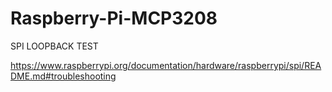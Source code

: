 # Raspberry-Pi-MCP3208


SPI LOOPBACK TEST

https://www.raspberrypi.org/documentation/hardware/raspberrypi/spi/README.md#troubleshooting
